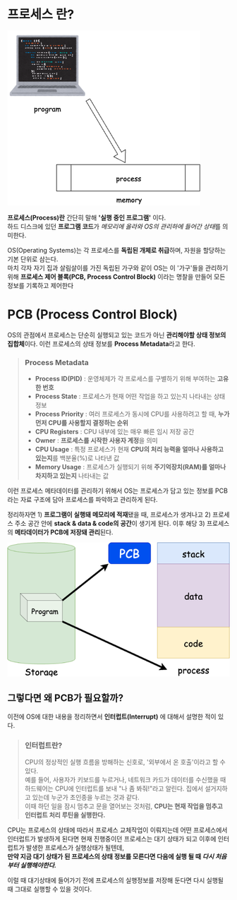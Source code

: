# 프로세스 란?

![pcb_1.png](/document/images/pcb_1.png)

**프로세스(Process)란** 간단히 말해 **'실행 중인 프로그램'** 이다.  
하드 디스크에 있던 **프로그램 코드**가 *메모리에 올라와 OS의 관리하에 들어간 상태*를 의미한다.

OS(Operating Systems)는 각 프로세스를 **독립된 개체로 취급**하며, 자원을 할당하는 기본 단위로 삼는다.  
마치 각자 자기 집과 살림살이를 가진 독립된 가구와 같이 OS는 이 '가구'들을 관리하기 위해 **프로세스 제어 블록(PCB, Process Control Block)** 이라는 명찰을 만들어 모든 정보를 기록하고 제어한다

# PCB (Process Control Block)

OS의 관점에서 프로세스는 단순히 실행되고 있는 코드가 아닌 **관리해야할 상태 정보의 집합체**이다. 이런 프로세스의 상태 정보를 **Process Metadata**라고 한다.

> ### Process Metadata
>
> - **Process ID(PID)** : 운영체제가 각 프로세스를 구별하기 위해 부여하는 **고유한 번호**
> - **Process State** : 프로세스가 현재 어떤 작업을 하고 있는지 나타내는 상태 정보
> - **Process Priority** : 여러 프로세스가 동시에 CPU를 사용하려고 할 때, **누가 먼저 CPU를 사용할지 결정하는 순위**
> - **CPU Registers** : CPU 내부에 있는 매우 빠른 임시 저장 공간
> - **Owner** : **프로세스를 시작한 사용자 계정**을 의미
> - **CPU Usage** : 특정 프로세스가 현재 **CPU의 처리 능력을 얼마나 사용하고 있는지**를 백분율(%)로 나타낸 값
> - **Memory Usage** : 프로세스가 실행되기 위해 **주기억장치(RAM)를 얼마나 차지하고 있는지** 나타내는 값

이런 프로세스 메타데이터를 관리하기 위해서 OS는 프로세스가 담고 있는 정보를 PCB 라는 자료 구조에 담아 프로세스를 파악하고 관리하게 된다.

정리하자면 1) **프로그램이 실행돼 메모리에 적재**됐을 때, 프로세스가 생겨나고 2) 프로세스 주소 공간 안에 **stack & data & code의 공간**이 생기게 된다. 이후 해당 3) 프로세스의 **메타데이터가 PCB에 저장돼 관리**된다.

![pcb_2.png](/document/images/pcb_2.png)

## 그렇다면 왜 PCB가 필요할까?

이전에 OS에 대한 내용을 정리하면서 **인터럽트(Interrupt)** 에 대해서 설명한 적이 있다.

> ### 인터럽트란?
>
> CPU의 정상적인 실행 흐름을 방해하는 신호로, '외부에서 온 호출'이라고 할 수 있다.  
> 예를 들어, 사용자가 키보드를 누르거나, 네트워크 카드가 데이터를 수신했을 때 하드웨어는 CPU에 인터럽트를 보내 "나 좀 봐줘!"라고 알린다. 집에서 설거지하고 있는데 누군가 초인종을 누르는 것과 같다.  
> 이때 하던 일을 잠시 멈추고 문을 열어보는 것처럼, **CPU는 현재 작업을 멈추고 인터럽트 처리 루틴을 실행한다.**

CPU는 프로세스의 상태에 따라서 프로세스 교체작업이 이뤄지는데 어떤 프로세스에서 인터럽트가 발생하게 된다면 현재 진행중이던 프로세스는 대기 상태가 되고 이후에 인터럽트가 발생한 프로세스가 실행상태가 될텐데,  
**만약 지금 대기 상태가 된 프로세스의 상태 정보를 모른다면 다음에 실행 될 때 ***다시 처음부터 실행해야한다.*****

이럴 때 대기상태에 들어가기 전에 프로세스의 실행정보를 저장해 둔다면 다시 실행될 때 그대로 실행할 수 있을 것이다.
